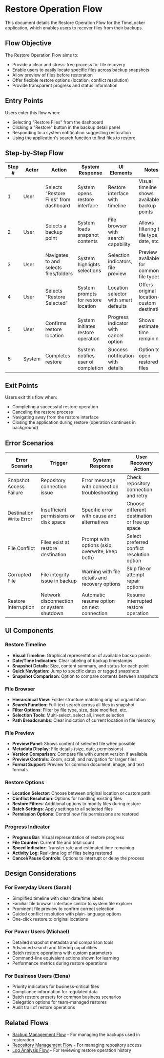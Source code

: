 # Restore Operation Flow

This document details the Restore Operation Flow for the TimeLocker application, which enables users to recover files from their backups.

## Flow Objective

The Restore Operation Flow aims to:
- Provide a clear and stress-free process for file recovery
- Enable users to easily locate specific files across backup snapshots
- Allow preview of files before restoration
- Offer flexible restore options (location, conflict resolution)
- Provide transparent progress and status information

## Entry Points

Users enter this flow when:
- Selecting "Restore Files" from the dashboard
- Clicking a "Restore" button in the backup detail panel
- Responding to a system notification suggesting restoration
- Using the application's search function to find files to restore

## Step-by-Step Flow

| Step # | Actor | Action | System Response | UI Elements | Notes |
|--------|-------|--------|-----------------|------------|-------|
| 1 | User | Selects "Restore Files" from dashboard | System opens restore interface | Restore interface with timeline | Visual timeline shows available backup points |
| 2 | User | Selects a backup point | System loads snapshot contents | File browser with search capability | Allows filtering by file type, date, etc. |
| 3 | User | Navigates to and selects files/folders | System highlights selections | Selection indicators, file preview | Preview available for common file types |
| 4 | User | Selects "Restore Selected" | System prompts for restore location | Location selector with smart defaults | Offers original location or custom destination |
| 5 | User | Confirms restore location | System initiates restore operation | Progress indicator with cancel option | Shows estimated time remaining |
| 6 | System | Completes restore | System notifies user of completion | Success notification with details | Option to open restored files |

## Exit Points

Users exit this flow when:
- Completing a successful restore operation
- Canceling the restore process
- Navigating away from the restore interface
- Closing the application during restore (operation continues in background)

## Error Scenarios

| Error Scenario | Trigger | System Response | User Recovery Action |
|----------------|---------|-----------------|---------------------|
| Snapshot Access Failure | Repository connection issue | Error message with connection troubleshooting | Check repository connection and retry |
| Destination Write Error | Insufficient permissions or disk space | Specific error with cause and alternatives | Choose different destination or free up space |
| File Conflict | Files exist at restore destination | Prompt with options (skip, overwrite, keep both) | Select preferred conflict resolution option |
| Corrupted File | File integrity issue in backup | Warning with file details and recovery options | Skip file or attempt repair options |
| Restore Interruption | Network disconnection or system shutdown | Automatic resume option on next connection | Resume interrupted restore operation |

## UI Components

### Restore Timeline
- **Visual Timeline**: Graphical representation of available backup points
- **Date/Time Indicators**: Clear labeling of backup timestamps
- **Snapshot Details**: Size, content summary, and status for each point
- **Quick Navigation**: Jump to specific dates or tagged snapshots
- **Snapshot Comparison**: Option to compare contents between snapshots

### File Browser
- **Hierarchical View**: Folder structure matching original organization
- **Search Function**: Full-text search across all files in snapshot
- **Filter Options**: Filter by file type, size, date modified, etc.
- **Selection Tools**: Multi-select, select all, invert selection
- **Path Breadcrumbs**: Clear indication of current location in file hierarchy

### File Preview
- **Preview Panel**: Shows content of selected file when possible
- **Metadata Display**: File details (size, date, permissions)
- **Version Comparison**: Compare file with current version if available
- **Preview Controls**: Zoom, scroll, and navigation for larger files
- **Format Support**: Preview for common document, image, and text formats

### Restore Options
- **Location Selector**: Choose between original location or custom path
- **Conflict Resolution**: Options for handling existing files
- **Restore Filters**: Additional options to modify files during restore
- **Batch Settings**: Apply settings to all selected files
- **Permission Options**: Control how file permissions are restored

### Progress Indicator
- **Progress Bar**: Visual representation of restore progress
- **File Counter**: Current file and total count
- **Speed Indicator**: Transfer rate and estimated time remaining
- **Activity Log**: Real-time log of files being restored
- **Cancel/Pause Controls**: Options to interrupt or delay the process

## Design Considerations

### For Everyday Users (Sarah)
- Simplified timeline with clear date/time labels
- Familiar file browser interface similar to system file explorer
- Prominent file preview to confirm correct selection
- Guided conflict resolution with plain-language options
- One-click restore to original locations

### For Power Users (Michael)
- Detailed snapshot metadata and comparison tools
- Advanced search and filtering capabilities
- Batch restore operations with custom parameters
- Command-line equivalent actions shown for learning
- Performance metrics during restore operations

### For Business Users (Elena)
- Priority indicators for business-critical files
- Compliance information for regulated data
- Batch restore presets for common business scenarios
- Delegation options for team-managed restores
- Audit trail of restore operations

## Related Flows

- [Backup Management Flow](backup-management-flow.md) - For managing the backups used in restoration
- [Repository Management Flow](repository-management-flow.md) - For managing repository access
- [Log Analysis Flow](log-analysis-flow.md) - For reviewing restore operation history